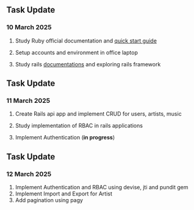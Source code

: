 ## Task Update

### 10 March 2025

1. Study Ruby official documentation and [quick start guide](https://www.ruby-lang.org/en/documentation/quickstart/)

2. Setup accounts and environment in office laptop

3. Study rails [documentations](https://guides.rubyonrails.org/getting_started.html) and exploring rails framework


## Task Update

### 11 March 2025

1. Create Rails api app and implement CRUD for users, artists, music

2. Study implementation of RBAC in rails applications 

3. Implement Authentication (**in progress**)


## Task Update

### 12 March 2025

1. Implement Authentication and RBAC using devise, jti and pundit gem
2. Implement Import and Export for Artist
3. Add pagination using pagy